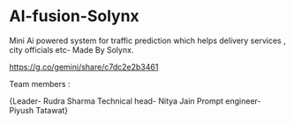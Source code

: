 # AI-fusion-Solynx

Mini Ai powered system for traffic prediction which helps delivery services , city officials etc- Made By Solynx.

https://g.co/gemini/share/c7dc2e2b3461

Team members :

{Leader- Rudra Sharma
Technical head- Nitya Jain
Prompt engineer- Piyush Tatawat}
